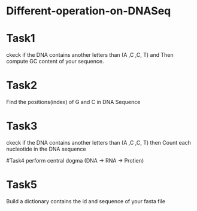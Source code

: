 # Different-operation-on-DNASeq
# Task1 
ckeck if the DNA contains another letters than (A ,C ,C, T) and Then compute GC content of your sequence.

# Task2
Find the positions(index) of G and C in DNA Sequence

# Task3
ckeck if the DNA contains another letters than (A ,C ,C, T) then Count each nucleotide in the DNA sequence

#Task4
perform central dogma (DNA -> RNA -> Protien)

# Task5
Build a dictionary contains the id and sequence of your fasta file 

